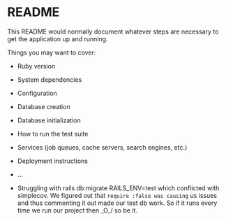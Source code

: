 # README

This README would normally document whatever steps are necessary to get the
application up and running.

Things you may want to cover:

* Ruby version

* System dependencies

* Configuration

* Database creation

* Database initialization

* How to run the test suite

* Services (job queues, cache servers, search engines, etc.)

* Deployment instructions

* ...

* Struggling with rails db:migrate RAILS_ENV=test which conflicted with simplecov. We figured out that `require :false was causing` us issues and thus commenting it out made our test db work. So if it runs every time we run our project then \_O_/ so be it.
